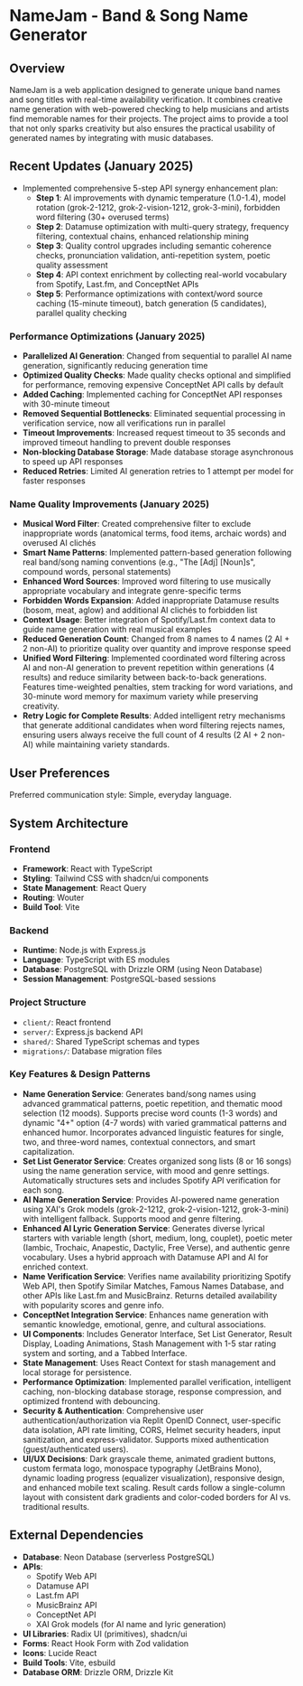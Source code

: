# NameJam - Band & Song Name Generator

## Overview
NameJam is a web application designed to generate unique band names and song titles with real-time availability verification. It combines creative name generation with web-powered checking to help musicians and artists find memorable names for their projects. The project aims to provide a tool that not only sparks creativity but also ensures the practical usability of generated names by integrating with music databases.

## Recent Updates (January 2025)
- Implemented comprehensive 5-step API synergy enhancement plan:
  - **Step 1**: AI improvements with dynamic temperature (1.0-1.4), model rotation (grok-2-1212, grok-2-vision-1212, grok-3-mini), forbidden word filtering (30+ overused terms)
  - **Step 2**: Datamuse optimization with multi-query strategy, frequency filtering, contextual chains, enhanced relationship mining
  - **Step 3**: Quality control upgrades including semantic coherence checks, pronunciation validation, anti-repetition system, poetic quality assessment
  - **Step 4**: API context enrichment by collecting real-world vocabulary from Spotify, Last.fm, and ConceptNet APIs
  - **Step 5**: Performance optimizations with context/word source caching (15-minute timeout), batch generation (5 candidates), parallel quality checking

### Performance Optimizations (January 2025)
- **Parallelized AI Generation**: Changed from sequential to parallel AI name generation, significantly reducing generation time
- **Optimized Quality Checks**: Made quality checks optional and simplified for performance, removing expensive ConceptNet API calls by default
- **Added Caching**: Implemented caching for ConceptNet API responses with 30-minute timeout
- **Removed Sequential Bottlenecks**: Eliminated sequential processing in verification service, now all verifications run in parallel
- **Timeout Improvements**: Increased request timeout to 35 seconds and improved timeout handling to prevent double responses
- **Non-blocking Database Storage**: Made database storage asynchronous to speed up API responses
- **Reduced Retries**: Limited AI generation retries to 1 attempt per model for faster responses

### Name Quality Improvements (January 2025)
- **Musical Word Filter**: Created comprehensive filter to exclude inappropriate words (anatomical terms, food items, archaic words) and overused AI clichés
- **Smart Name Patterns**: Implemented pattern-based generation following real band/song naming conventions (e.g., "The [Adj] [Noun]s", compound words, personal statements)
- **Enhanced Word Sources**: Improved word filtering to use musically appropriate vocabulary and integrate genre-specific terms
- **Forbidden Words Expansion**: Added inappropriate Datamuse results (bosom, meat, aglow) and additional AI clichés to forbidden list
- **Context Usage**: Better integration of Spotify/Last.fm context data to guide name generation with real musical examples
- **Reduced Generation Count**: Changed from 8 names to 4 names (2 AI + 2 non-AI) to prioritize quality over quantity and improve response speed
- **Unified Word Filtering**: Implemented coordinated word filtering across AI and non-AI generation to prevent repetition within generations (4 results) and reduce similarity between back-to-back generations. Features time-weighted penalties, stem tracking for word variations, and 30-minute word memory for maximum variety while preserving creativity.
- **Retry Logic for Complete Results**: Added intelligent retry mechanisms that generate additional candidates when word filtering rejects names, ensuring users always receive the full count of 4 results (2 AI + 2 non-AI) while maintaining variety standards.

## User Preferences
Preferred communication style: Simple, everyday language.

## System Architecture

### Frontend
- **Framework**: React with TypeScript
- **Styling**: Tailwind CSS with shadcn/ui components
- **State Management**: React Query
- **Routing**: Wouter
- **Build Tool**: Vite

### Backend
- **Runtime**: Node.js with Express.js
- **Language**: TypeScript with ES modules
- **Database**: PostgreSQL with Drizzle ORM (using Neon Database)
- **Session Management**: PostgreSQL-based sessions

### Project Structure
- `client/`: React frontend
- `server/`: Express.js backend API
- `shared/`: Shared TypeScript schemas and types
- `migrations/`: Database migration files

### Key Features & Design Patterns
- **Name Generation Service**: Generates band/song names using advanced grammatical patterns, poetic repetition, and thematic mood selection (12 moods). Supports precise word counts (1-3 words) and dynamic "4+" option (4-7 words) with varied grammatical patterns and enhanced humor. Incorporates advanced linguistic features for single, two, and three-word names, contextual connectors, and smart capitalization.
- **Set List Generator Service**: Creates organized song lists (8 or 16 songs) using the name generation service, with mood and genre settings. Automatically structures sets and includes Spotify API verification for each song.
- **AI Name Generation Service**: Provides AI-powered name generation using XAI's Grok models (grok-2-1212, grok-2-vision-1212, grok-3-mini) with intelligent fallback. Supports mood and genre filtering.
- **Enhanced AI Lyric Generation Service**: Generates diverse lyrical starters with variable length (short, medium, long, couplet), poetic meter (Iambic, Trochaic, Anapestic, Dactylic, Free Verse), and authentic genre vocabulary. Uses a hybrid approach with Datamuse API and AI for enriched context.
- **Name Verification Service**: Verifies name availability prioritizing Spotify Web API, then Spotify Similar Matches, Famous Names Database, and other APIs like Last.fm and MusicBrainz. Returns detailed availability with popularity scores and genre info.
- **ConceptNet Integration Service**: Enhances name generation with semantic knowledge, emotional, genre, and cultural associations.
- **UI Components**: Includes Generator Interface, Set List Generator, Result Display, Loading Animations, Stash Management with 1-5 star rating system and sorting, and a Tabbed Interface.
- **State Management**: Uses React Context for stash management and local storage for persistence.
- **Performance Optimization**: Implemented parallel verification, intelligent caching, non-blocking database storage, response compression, and optimized frontend with debouncing.
- **Security & Authentication**: Comprehensive user authentication/authorization via Replit OpenID Connect, user-specific data isolation, API rate limiting, CORS, Helmet security headers, input sanitization, and express-validator. Supports mixed authentication (guest/authenticated users).
- **UI/UX Decisions**: Dark grayscale theme, animated gradient buttons, custom fermata logo, monospace typography (JetBrains Mono), dynamic loading progress (equalizer visualization), responsive design, and enhanced mobile text scaling. Result cards follow a single-column layout with consistent dark gradients and color-coded borders for AI vs. traditional results.

## External Dependencies

- **Database**: Neon Database (serverless PostgreSQL)
- **APIs**:
    - Spotify Web API
    - Datamuse API
    - Last.fm API
    - MusicBrainz API
    - ConceptNet API
    - XAI Grok models (for AI name and lyric generation)
- **UI Libraries**: Radix UI (primitives), shadcn/ui
- **Forms**: React Hook Form with Zod validation
- **Icons**: Lucide React
- **Build Tools**: Vite, esbuild
- **Database ORM**: Drizzle ORM, Drizzle Kit